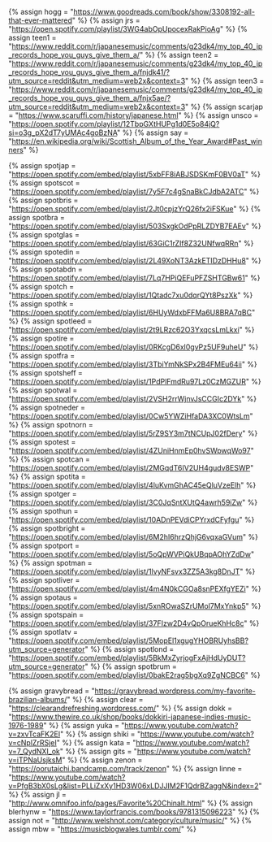 {%	assign hogg = "https://www.goodreads.com/book/show/3308192-all-that-ever-mattered"		%}
{%	assign jrs = "https://open.spotify.com/playlist/3WG4abOpUpocexRakPioAg"		%}
{%	assign teen1 = "https://www.reddit.com/r/japanesemusic/comments/g23dk4/my_top_40_jp_records_hope_you_guys_give_them_a/"		%}
{%	assign teen2 = "https://www.reddit.com/r/japanesemusic/comments/g23dk4/my_top_40_jp_records_hope_you_guys_give_them_a/fnjdk41/?utm_source=reddit&utm_medium=web2x&context=3"		%}
{%	assign teen3 = "https://www.reddit.com/r/japanesemusic/comments/g23dk4/my_top_40_jp_records_hope_you_guys_give_them_a/fnjx5ae/?utm_source=reddit&utm_medium=web2x&context=3"		%}
{%	assign scarjap = "https://www.scaruffi.com/history/japanese.html"	%}
{%	assign unsco = "https://open.spotify.com/playlist/12TbpGXtHUPg1d0E5o84jQ?si=o3g_pX2dT7yUMAc4goBzNA"		%}
{%	assign say = "https://en.wikipedia.org/wiki/Scottish_Album_of_the_Year_Award#Past_winners"		%}

{%	assign spotjap = "https://open.spotify.com/embed/playlist/5xbFF8iABJSDSKmF0BV0aT"		%}
{%	assign spotscot = "https://open.spotify.com/embed/playlist/7y5F7c4gSnaBkCJdbA2ATC"		%}
{%	assign spotbris = "https://open.spotify.com/embed/playlist/2Jt0cpjzYrQ26fx2iFSKue"		%}
{%	assign spotbra = "https://open.spotify.com/embed/playlist/503SxgkOdPpRLZDYB7EAEv"		%}
{%	assign spotglas = "https://open.spotify.com/embed/playlist/63GiC1rZIf8Z32UNfwqRRn"	%}
{%	assign spotedin = "https://open.spotify.com/embed/playlist/2L49XoNT3AzkETIDzDHHu8"	%}
{%	assign spotabdn = "https://open.spotify.com/embed/playlist/7Lq7HPiQEFuPFZSHTGBw61"	%}
{%	assign spotch = "https://open.spotify.com/embed/playlist/1Qtadc7xu0dqrQYt8PszXk"		%}
{%	assign spothk = "https://open.spotify.com/embed/playlist/6HUyWdxbFFMa6U8BRA7qBC"		%}
{%	assign spotleed = "https://open.spotify.com/embed/playlist/2t9LRzc62O3YxqcsLmLkxi"			%}
{%	assign spotire = "https://open.spotify.com/embed/playlist/0RKcgD6xl0gvPz5UF9uheU"		%}
{%	assign spotfra = "https://open.spotify.com/embed/playlist/3TbiYmNkSPx2B4FMEu64ii"		%}
{%	assign spotsheff = "https://open.spotify.com/embed/playlist/1PdPlFmdRu97Lz0CzMGZUR"		%}
{%	assign spotwal = "https://open.spotify.com/embed/playlist/2VSH2rrWjnvJsCCGIc2DYk"		%}
{%	assign spotneder = "https://open.spotify.com/embed/playlist/0Cw5YWZiHfaDA3XC0WtsLm"		%}
{%	assign spotnorn = "https://open.spotify.com/embed/playlist/5rZ9SY3m7tNCUpJ02fDery"		%}
{%	assign spotest = "https://open.spotify.com/embed/playlist/4ZUniHnmEp0hvSWpwqWo97"		%}
{%	assign spotcan = "https://open.spotify.com/embed/playlist/2MGqdT6IV2UH4gudv8ESWP"		%}
{%	assign spotita = "https://open.spotify.com/embed/playlist/4luKvmGhAC45eQluVzeElh"				%}
{%	assign spotger = "https://open.spotify.com/embed/playlist/3C0JqSntXUtQ4awrh59iZw"				%}
{%	assign spothun = "https://open.spotify.com/embed/playlist/10ADnPEVdiCPYrxdCFyfgu"	%}
{%	assign spotbright = "https://open.spotify.com/embed/playlist/6M2hI6hrzQhjG6vqxaGVum"		%}
{%	assign spotport = "https://open.spotify.com/embed/playlist/5oQpWVPiQkUBqpAOhYZdDw"		%}
{%	assign spotman = "https://open.spotify.com/embed/playlist/1lvyNFsvx3ZZ5A3kg8DnJT"		%}
{%	assign spotliver = "https://open.spotify.com/embed/playlist/4m4N0kCGOa8snPEXfgYEZi"		%}
{%	assign spotaus = "https://open.spotify.com/embed/playlist/5xnROwaSZrUMol7MxYnkp5"		%}
{%	assign spotspain = "https://open.spotify.com/embed/playlist/37FIzw2D4vQpOrueKhHc8c"		%}
{%  assign spotlatv = "https://open.spotify.com/embed/playlist/5MopEl1xgugYHOBRUyhsBB?utm_source=generator"    %}
{%  assign spotlond = "https://open.spotify.com/embed/playlist/5BkMxZyrjogFxAjHdUyDUT?utm_source=generator"    %}
{%  assign spotbrum = "https://open.spotify.com/embed/playlist/0bakE2rag5bgXq9ZgNCBC6"    %}

{%	assign gravybread = "https://gravybread.wordpress.com/my-favorite-brazilian-albums/"		%}
{%	assign clear = "https://clearandrefreshing.wordpress.com/"		%}
{%	assign dokk = "https://www.thewire.co.uk/shop/books/dokkiri-japanese-indies-music-1976-1989"	%}
{%	assign yuka = "https://www.youtube.com/watch?v=zxvTcaFK2EI"		%}
{%	assign shiki = "https://www.youtube.com/watch?v=cNplZrRSjeI"		%}
{%	assign kata = "https://www.youtube.com/watch?v=7_QydNXI_ok"		%}
{%	assign gits = "https://www.youtube.com/watch?v=iTPNaUsjksM"		%}
{%	assign zenon = "https://oorutaichi.bandcamp.com/track/zenon"		%}
{%	assign linne = "https://www.youtube.com/watch?v=PfgB3bX0sLg&list=PLLiZxXy1HD3W06xLDJJIM2F1QdrBZaggN&index=2"	%}
{%	assign jl = "http://www.omnifoo.info/pages/Favorite%20Chinalt.html"		%}
{%	assign blerhynw = "https://www.taylorfrancis.com/books/9781315096223"		%}
{%	assign not = "http://www.welshnot.com/category/culture/music/"		%}
{%	assign mbw = "https://musicblogwales.tumblr.com/"		%}